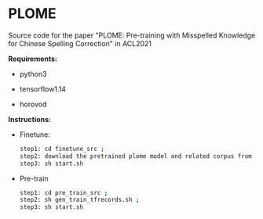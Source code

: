 # PLOME
Source code for the paper "PLOME: Pre-training with Misspelled Knowledge for Chinese Spelling Correction" in ACL2021

**Requirements:**

- python3

- tensorflow1.14

- horovod

**Instructions:**

- Finetune: 
   ```bash
   step1: cd finetune_src ; 
   step2: download the pretrained plome model and related corpus from https://drive.google.com/file/d/1aip_siFdXynxMz6-2iopWvJqr5jtUu3F/view?usp=sharing ;
   step3: sh start.sh
   ```
   
 - Pre-train
   ```bash
   step1: cd pre_train_src ;
   step2: sh gen_train_tfrecords.sh ;
   step3: sh start.sh
   ```
